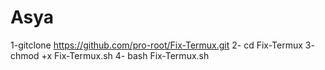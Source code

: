 # Asya
1-gitclone https://github.com/pro-root/Fix-Termux.git
2- cd Fix-Termux
3- chmod +x Fix-Termux.sh
4- bash Fix-Termux.sh
